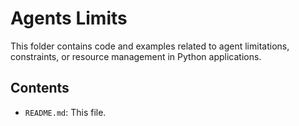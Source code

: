 # Agents Limits

This folder contains code and examples related to agent limitations, constraints, or resource management in Python applications.

## Contents

- `README.md`: This file.
